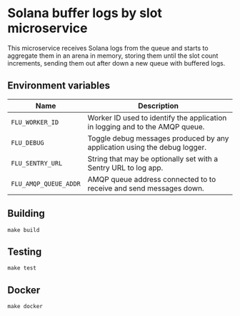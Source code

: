 
# Solana buffer logs by slot microservice

This microservice receives Solana logs from the queue and starts to
aggregate them in an arena in memory, storing them until the slot count
increments, sending them out after down a new queue with buffered logs.

## Environment variables

|         Name          |                              Description
|-----------------------|------------------------------------------------------------------------------|
| `FLU_WORKER_ID`       | Worker ID used to identify the application in logging and to the AMQP queue. |
| `FLU_DEBUG`           | Toggle debug messages produced by any application using the debug logger.    |
| `FLU_SENTRY_URL`      | String that may be optionally set with a Sentry URL to log app.              |
| `FLU_AMQP_QUEUE_ADDR` | AMQP queue address connected to to receive and send messages down.           |

## Building

	make build

## Testing

	make test

## Docker

	make docker
